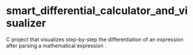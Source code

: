 # smart_differential_calculator_and_visualizer
C project that visualizes step-by-step the differentiation of an expression after parsing a mathematical expression .
